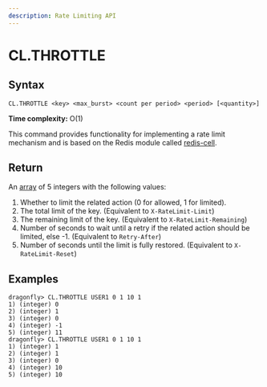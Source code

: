 ```yaml
---
description: Rate Limiting API
---
```


# CL.THROTTLE

## Syntax

    CL.THROTTLE <key> <max_burst> <count per period> <period> [<quantity>]

**Time complexity:** O(1)

This command provides functionality for implementing a rate limit mechanism and
is based on the Redis module called [redis-cell](https://github.com/brandur/redis-cell).

## Return

An [array](https://redis.io/docs/reference/protocol-spec/#resp-arrays) of 5 integers with the following values:

1. Whether to limit the related action (0 for allowed, 1 for limited).
2. The total limit of the key. (Equivalent to `X-RateLimit-Limit`)
3. The remaining limit of the key. (Equivalent to `X-RateLimit-Remaining`)
4. Number of seconds to wait until a retry if the related action should be limited, else -1. (Equivalent to `Retry-After`)
5. Number of seconds until the limit is fully restored. (Equivalent to `X-RateLimit-Reset`)

## Examples

```shell
dragonfly> CL.THROTTLE USER1 0 1 10 1
1) (integer) 0
2) (integer) 1
3) (integer) 0
4) (integer) -1
5) (integer) 11
dragonfly> CL.THROTTLE USER1 0 1 10 1
1) (integer) 1
2) (integer) 1
3) (integer) 0
4) (integer) 10
5) (integer) 10
```
